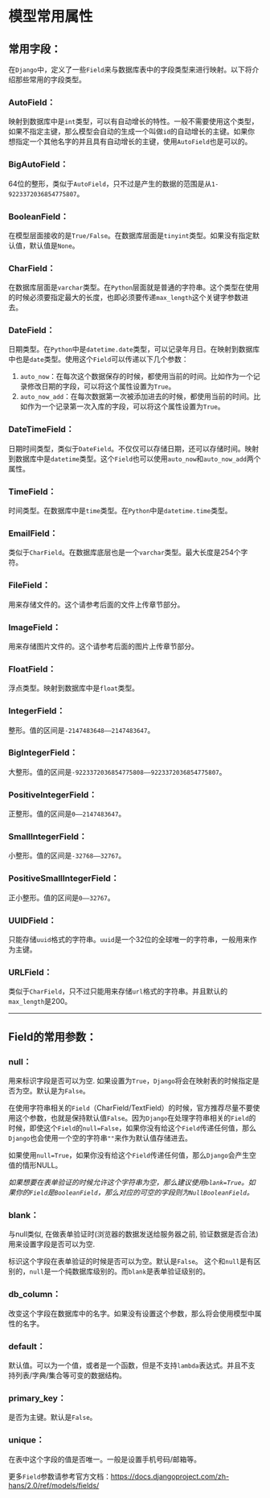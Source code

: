 # 模型常用属性

## 常用字段：

在`Django`中，定义了一些`Field`来与数据库表中的字段类型来进行映射。以下将介绍那些常用的字段类型。

### AutoField：

映射到数据库中是`int`类型，可以有自动增长的特性。一般不需要使用这个类型，如果不指定主键，那么模型会自动的生成一个叫做`id`的自动增长的主键。如果你想指定一个其他名字的并且具有自动增长的主键，使用`AutoField`也是可以的。

### BigAutoField：

64位的整形，类似于`AutoField`，只不过是产生的数据的范围是从`1-9223372036854775807`。

### BooleanField：

在模型层面接收的是`True/False`。在数据库层面是`tinyint`类型。如果没有指定默认值，默认值是`None`。

### CharField： 

在数据库层面是`varchar`类型。在`Python`层面就是普通的字符串。这个类型在使用的时候必须要指定最大的长度，也即必须要传递`max_length`这个关键字参数进去。

### DateField：

日期类型。在`Python`中是`datetime.date`类型，可以记录年月日。在映射到数据库中也是`date`类型。使用这个`Field`可以传递以下几个参数：

1. `auto_now`：在每次这个数据保存的时候，都使用当前的时间。比如作为一个记录修改日期的字段，可以将这个属性设置为`True`。
2. `auto_now_add`：在每次数据第一次被添加进去的时候，都使用当前的时间。比如作为一个记录第一次入库的字段，可以将这个属性设置为`True`。

### DateTimeField：

日期时间类型，类似于`DateField`。不仅仅可以存储日期，还可以存储时间。映射到数据库中是`datetime`类型。这个`Field`也可以使用`auto_now`和`auto_now_add`两个属性。

### TimeField：

时间类型。在数据库中是`time`类型。在`Python`中是`datetime.time`类型。

### EmailField：

类似于`CharField`。在数据库底层也是一个`varchar`类型。最大长度是254个字符。

### FileField：

用来存储文件的。这个请参考后面的文件上传章节部分。

### ImageField：

用来存储图片文件的。这个请参考后面的图片上传章节部分。

### FloatField：

浮点类型。映射到数据库中是`float`类型。

### IntegerField：

整形。值的区间是`-2147483648——2147483647`。

### BigIntegerField：

大整形。值的区间是`-9223372036854775808——9223372036854775807`。

### PositiveIntegerField：

正整形。值的区间是`0——2147483647`。

### SmallIntegerField：

小整形。值的区间是`-32768——32767`。

### PositiveSmallIntegerField：

正小整形。值的区间是`0——32767`。

### UUIDField：

只能存储`uuid`格式的字符串。`uuid`是一个32位的全球唯一的字符串，一般用来作为主键。

### URLField：

类似于`CharField`，只不过只能用来存储`url`格式的字符串。并且默认的`max_length`是200。

------

## Field的常用参数：

### null：

用来标识字段是否可以为空. 如果设置为`True`，`Django`将会在映射表的时候指定是否为空。默认是为`False`。

在使用字符串相关的`Field`（CharField/TextField）的时候，官方推荐尽量不要使用这个参数，也就是保持默认值`False`。因为`Django`在处理字符串相关的`Field`的时候，即使这个`Field`的`null=False`，如果你没有给这个`Field`传递任何值，那么`Django`也会使用一个空的字符串`""`来作为默认值存储进去。

如果使用`null=True`，如果你没有给这个`Field`传递任何值，那么`Django`会产生空值的情形NULL。

*如果想要在表单验证的时候允许这个字符串为空，那么建议使用`blank=True`。如果你的`Field`是`BooleanField`，那么对应的可空的字段则为`NullBooleanField`。*

### blank：

与null类似, 在做表单验证时(浏览器的数据发送给服务器之前, 验证数据是否合法)用来设置字段是否可以为空.  

标识这个字段在表单验证的时候是否可以为空。默认是`False`。
这个和`null`是有区别的，`null`是一个纯数据库级别的。而`blank`是表单验证级别的。

### db_column：

改变这个字段在数据库中的名字。如果没有设置这个参数，那么将会使用模型中属性的名字。

### default：

默认值。可以为一个值，或者是一个函数，但是不支持`lambda`表达式。并且不支持列表/字典/集合等可变的数据结构。

### primary_key：

是否为主键。默认是`False`。

### unique：

在表中这个字段的值是否唯一。一般是设置手机号码/邮箱等。

更多`Field`参数请参考官方文档：<https://docs.djangoproject.com/zh-hans/2.0/ref/models/fields/>

